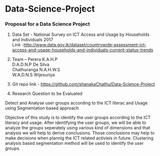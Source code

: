 # Data-Science-Project
### Proposal for a Data Science Project
1.	Data Set - National Survey on ICT Access and Usage by Households and Individuals 2017  
      Link -http://www.data.gov.lk/dataset/countrywide-assessment-ict-access-and-usage-households-and-individuals-current-status-trends

2.	Team –   Perera K.A.H.P  
      D.A.D.N.P De Silva  
      Chathuranga N.A.H.W.S  
      W.A.D.N.S Wijesuriya  

3.	Git repo link - https://github.com/shanakaChathu/Data-Science-Project
4.	Research Question to be Evaluated

Detect and Analyse user groups according to the ICT literac and Usage using Segmentation based approach 

Objective of this study is to identify the user groups according to the ICT literacy and usage. After identifying the user groups, we will be able to analyze the groups seperately using various kind of dimensions and that analysis we will help to derive conclusions. Those conclusions may help to make decisions when plannig the ICT related activieis in future. 
Clustering analysis based segmentation method will be used to identify the user groups. 
